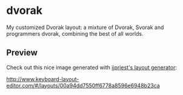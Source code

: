 dvorak
======

My customized Dvorak layout: a mixture of Dvorak, Svorak and programmers dvorak, combining the best of all worlds.


Preview
-------

Check out this nice image generated with [ijpriest's layout generator](https://github.com/ijprest/keyboard-layout-editor):

http://www.keyboard-layout-editor.com/#/layouts/00a94dd7550ff6778a8596e6948b23ca
